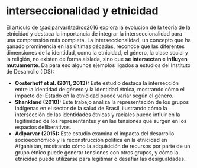 # interseccionalidad y etnicidad

El artículo de [@adlparvar&tadros2016](@adlparvar&tadros2016.md) explora la evolución de la teoría de la etnicidad y destaca la importancia de integrar la interseccionalidad para una comprensión más completa. La interseccionalidad, un concepto que ha ganado prominencia en las últimas décadas, reconoce que las diferentes dimensiones de la identidad, como la etnicidad, el género, la clase social y la religión, no existen de forma aislada, sino que **se intersectan e influyen mutuamente**. Da para eso algunos ejemplos ligados a estudios del Instituto de Desarrollo (IDS):

* **Oosterhoff et al. (2011, 2013):**  Este estudio destaca la intersección entre la identidad de género y la identidad étnica, mostrando cómo el impacto del Estado en la etnicidad puede variar según el género.
* **Shankland (2010):**  Este trabajo analiza la representación de los grupos indígenas en el sector de la salud de Brasil, ilustrando cómo la intersección de las identidades étnicas y raciales puede influir en la legitimidad de los representantes y en las tensiones que surgen en los espacios deliberativos.
* **Adlparvar (2015):**  Este estudio examina el impacto del desarrollo socioeconómico y la reconstrucción política en la etnicidad en Afganistán, mostrando cómo la adquisición de recursos por parte de un grupo étnico puede generar tensiones con otros grupos, y cómo la etnicidad puede utilizarse para legitimar o desafiar las desigualdades.
